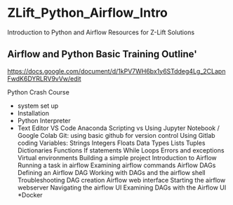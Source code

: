 # ZLift_Python_Airflow_Intro
Introduction to Python and Airflow Resources for Z-Lift Solutions

## Airflow and Python Basic Training Outline'

https://docs.google.com/document/d/1kPV7WH6bx1y6STddeg4Lg_2CLapnFwdK6DYRLRV9vVw/edit 

Python Crash Course 
- system set up
- Installation
- Python Interpreter
- Text Editor
VS Code
Anaconda
Scripting vs Using Jupyter Notebook / Google Colab 
Git: using basic github for version control
Using Gitlab 
coding
Variables: 
Strings
Integers 
Floats
Data Types
Lists
Tuples
Dictionaries
Functions
If statements
While Loops
Errors and exceptions
Virtual environments
Building a simple project
Introduction to Airflow 
Running a task in airflow
Examining airflow commands
Airflow DAGs
Defining an Airflow DAG 
Working with DAGs and the airflow shell
Troubleshooting DAG creation
Airflow web interface
Starting the airflow webserver
Navigating the airflow UI 
Examining DAGs with the Airflow UI
*Docker
